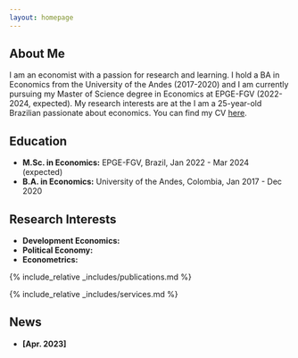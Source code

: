 ```yaml
---
layout: homepage
---
```


## About Me

I am an economist with a passion for research and learning. I hold a BA in Economics from the University of the Andes (2017-2020) and I am currently pursuing my Master of Science degree in Economics at EPGE-FGV (2022-2024, expected). My research interests are at the 
I am a 25-year-old Brazilian passionate about economics. You can find my CV [here](assets/files/cv.pdf).

## Education
- **M.Sc. in Economics:** EPGE-FGV, Brazil, Jan 2022 - Mar 2024 (expected)
- **B.A. in Economics:** University of the Andes, Colombia, Jan 2017 - Dec 2020


## Research Interests

- **Development Economics:** 
- **Political Economy:** 
- **Econometrics:** 


{% include_relative _includes/publications.md %}

{% include_relative _includes/services.md %}

## News

- **[Apr. 2023]** 